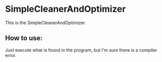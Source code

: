 # SimpleCleanerAndOptimizer
This is the SimpleCleanerAndOptimizer.

## How to use:
Just execute what is found in the program, but I'm sure there is a compiler error.

